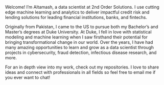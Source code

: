 Welcome! I’m Altamash, a data scientist at 2nd Order Solutions.
I use cutting edge machine learning and analytics to deliver impactful
credit risk and lending solutions for leading financial institutions, banks, and fintechs.

Originally from Pakistan, I came to the US to pursue both my Bachelor’s and Master’s
degrees at Duke University. At Duke, I fell in love with statistical modeling and
machine learning when I saw firsthand their potential for bringing transformational
change in our world. Over the years, I have had many amazing opportunities to learn
and grow as a data scientist through projects in cybersecurity, fraud detection, infectious
disease research, and more.

For an in depth view into my work, check out my repositories.
I love to share ideas and connect with professionals in all fields so feel free to email me 
if you ever want to chat!
